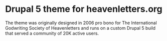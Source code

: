 # Drupal 5 theme for heavenletters.org

The theme was originally designed in 2006 pro bono for The International Godwriting Society of Heavenletters and runs on a custom Drupal 5 build that served a community of 20K active users.
